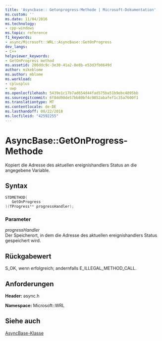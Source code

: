 ```yaml
---
title: 'Asyncbase:: Getonprogress-Methode | Microsoft-Dokumentation'
ms.custom: ''
ms.date: 11/04/2016
ms.technology:
- cpp-windows
ms.topic: reference
f1_keywords:
- async/Microsoft::WRL::AsyncBase::GetOnProgress
dev_langs:
- C++
helpviewer_keywords:
- GetOnProgress method
ms.assetid: 286ddc9c-3e30-41a2-8e8b-e53d3fb0649d
author: mikeblome
ms.author: mblome
ms.workload:
- cplusplus
- uwp
ms.openlocfilehash: 5439e1c17b7ad654d44fad575ba51b9ebc4095bb
ms.sourcegitcommit: 6f8dd98de57bb80bf4c9852abafef1c35a7600f1
ms.translationtype: MT
ms.contentlocale: de-DE
ms.lasthandoff: 08/22/2018
ms.locfileid: "42592255"
---
```

# <a name="asyncbasegetonprogress-method"></a>AsyncBase::GetOnProgress-Methode

Kopiert die Adresse des aktuellen ereignishandlers Status an die angegebene Variable.

## <a name="syntax"></a>Syntax

```cpp
STDMETHOD(
   GetOnProgress
)(TProgress** progressHandler);
```

### <a name="parameters"></a>Parameter

*progressHandler*  
Der Speicherort, in dem die Adresse des aktuellen ereignishandlers Status gespeichert wird.

## <a name="return-value"></a>Rückgabewert

S_OK, wenn erfolgreich; andernfalls E_ILLEGAL_METHOD_CALL.

## <a name="requirements"></a>Anforderungen

**Header:** async.h

**Namespace:** Microsoft::WRL

## <a name="see-also"></a>Siehe auch

[AsyncBase-Klasse](../windows/asyncbase-class.md)